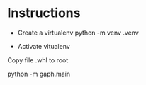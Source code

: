 # Instructions

- Create a virtualenv
  python -m venv .venv

- Activate vitualenv

Copy file .whl to root 

python -m gaph.main
